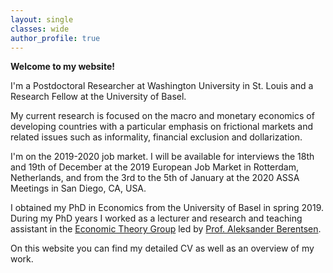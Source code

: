 ```yaml
---
layout: single
classes: wide
author_profile: true
---
```


**Welcome to my website!**

I'm a Postdoctoral Researcher at Washington University in St. Louis and a Research Fellow at the University of Basel.

My current research is focused on the macro and monetary economics of developing countries with a particular emphasis on frictional markets and related issues such as informality, financial exclusion and dollarization.

I'm on the 2019-2020 job market. I will be available for interviews the 18th and 19th of December at the 2019 European Job Market in Rotterdam, Netherlands, and from the 3rd to the 5th of January at the 2020 ASSA Meetings in San Diego, CA, USA.

I obtained my PhD in Economics from the University of Basel in spring 2019. During my PhD years I worked as a lecturer and research and teaching assistant in the [Economic Theory Group](https://wwz.unibas.ch/en/economictheory/) led by [Prof. Aleksander Berentsen](https://wwz.unibas.ch/en/berentsen/).

On this website you can find my detailed CV as well as an overview of my work.
